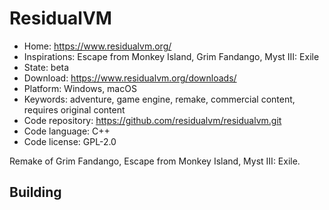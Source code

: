 # ResidualVM

- Home: https://www.residualvm.org/
- Inspirations: Escape from Monkey Island, Grim Fandango, Myst III: Exile
- State: beta
- Download: https://www.residualvm.org/downloads/
- Platform: Windows, macOS
- Keywords: adventure, game engine, remake, commercial content, requires original content
- Code repository: https://github.com/residualvm/residualvm.git
- Code language: C++
- Code license: GPL-2.0

Remake of Grim Fandango, Escape from Monkey Island, Myst III: Exile.

## Building
